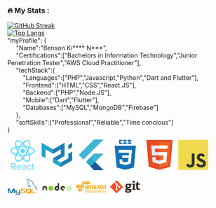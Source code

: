 ### :fire: My Stats :
[![GitHub Streak](http://github-readme-streak-stats.herokuapp.com?user=Benson306&theme=dark&background=000000)](https://git.io/streak-stats)
<br />
[![Top Langs](https://github-readme-stats.vercel.app/api/top-langs/?username=Benson306&layout=compact&theme=vision-friendly-dark)](https://github.com/anuraghazra/github-readme-stats)
<br />
"myProfile": {<br />
&nbsp;&nbsp;&nbsp;&nbsp; "Name":"Benson Ki**** N***",<br />
&nbsp;&nbsp;&nbsp;&nbsp; "Certifications":["Bachelors in Information Technology","Junior Penetration Tester","AWS Cloud Practitioner"],<br />
&nbsp;&nbsp;&nbsp;&nbsp; "techStack":{<br />
&nbsp;&nbsp;&nbsp;&nbsp;&nbsp;&nbsp;&nbsp;&nbsp; "Languages":["PHP","Javascript,"Python","Dart and Flutter"],<br />
&nbsp;&nbsp;&nbsp;&nbsp;&nbsp;&nbsp;&nbsp;&nbsp; "Frontend":["HTML","CSS","React.JS"],<br />
&nbsp;&nbsp;&nbsp;&nbsp;&nbsp;&nbsp;&nbsp;&nbsp; "Backend":["PHP","Node.JS"],<br />
&nbsp;&nbsp;&nbsp;&nbsp;&nbsp;&nbsp;&nbsp;&nbsp; "Mobile":["Dart","Flutter"],<br />
&nbsp;&nbsp;&nbsp;&nbsp;&nbsp;&nbsp;&nbsp;&nbsp; "Databases":["MySQL","MongoDB","Firebase"]<br />
&nbsp;&nbsp;&nbsp;&nbsp; },<br />
&nbsp;&nbsp;&nbsp;&nbsp; "softSkills":["Professional","Reliable","Time concious"]<br />
}
<br />
<div>
  <img src="https://github.com/devicons/devicon/blob/master/icons/react/react-original-wordmark.svg" title="React" alt="React" width="70" height="70"/>&nbsp;
  <img src="https://github.com/devicons/devicon/blob/master/icons/materialui/materialui-original.svg" title="Material UI" alt="Material UI" width="70" height="70"/>&nbsp;
  <img src="https://github.com/devicons/devicon/blob/master/icons/flutter/flutter-original.svg" title="Flutter" alt="Flutter" width="70" height="70"/>&nbsp;
  <img src="https://github.com/devicons/devicon/blob/master/icons/css3/css3-plain-wordmark.svg"  title="CSS3" alt="CSS" width="70" height="70"/>&nbsp;
  <img src="https://github.com/devicons/devicon/blob/master/icons/html5/html5-original.svg" title="HTML5" alt="HTML" width="70" height="70"/>&nbsp;
  <img src="https://github.com/devicons/devicon/blob/master/icons/javascript/javascript-original.svg" title="JavaScript" alt="JavaScript" width="70" height="70"/>&nbsp;
  <img src="https://github.com/devicons/devicon/blob/master/icons/mysql/mysql-original-wordmark.svg" title="MySQL"  alt="MySQL" width="70" height="70"/>&nbsp;
  <img src="https://github.com/devicons/devicon/blob/master/icons/nodejs/nodejs-original-wordmark.svg" title="NodeJS" alt="NodeJS" width="70" height="70"/>&nbsp;
  <img src="https://github.com/devicons/devicon/blob/master/icons/amazonwebservices/amazonwebservices-plain-wordmark.svg" title="AWS" alt="AWS" width="70" height="70"/>&nbsp;
  <img src="https://github.com/devicons/devicon/blob/master/icons/git/git-original-wordmark.svg" title="Git" **alt="Git" width="70" height="70"/>
</div>

